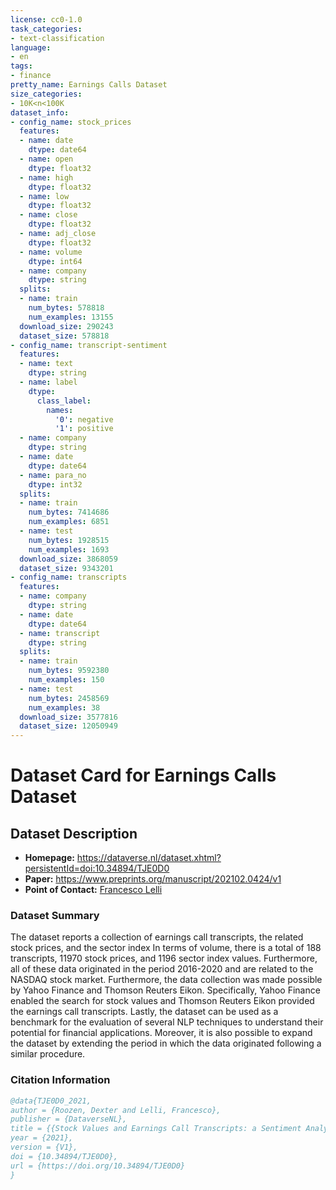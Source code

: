```yaml
---
license: cc0-1.0
task_categories:
- text-classification
language:
- en
tags:
- finance
pretty_name: Earnings Calls Dataset
size_categories:
- 10K<n<100K
dataset_info:
- config_name: stock_prices
  features:
  - name: date
    dtype: date64
  - name: open
    dtype: float32
  - name: high
    dtype: float32
  - name: low
    dtype: float32
  - name: close
    dtype: float32
  - name: adj_close
    dtype: float32
  - name: volume
    dtype: int64
  - name: company
    dtype: string
  splits:
  - name: train
    num_bytes: 578818
    num_examples: 13155
  download_size: 290243
  dataset_size: 578818
- config_name: transcript-sentiment
  features:
  - name: text
    dtype: string
  - name: label
    dtype:
      class_label:
        names:
          '0': negative
          '1': positive
  - name: company
    dtype: string
  - name: date
    dtype: date64
  - name: para_no
    dtype: int32
  splits:
  - name: train
    num_bytes: 7414686
    num_examples: 6851
  - name: test
    num_bytes: 1928515
    num_examples: 1693
  download_size: 3868059
  dataset_size: 9343201
- config_name: transcripts
  features:
  - name: company
    dtype: string
  - name: date
    dtype: date64
  - name: transcript
    dtype: string
  splits:
  - name: train
    num_bytes: 9592380
    num_examples: 150
  - name: test
    num_bytes: 2458569
    num_examples: 38
  download_size: 3577816
  dataset_size: 12050949
---
```

# Dataset Card for Earnings Calls Dataset

## Dataset Description

- **Homepage:** https://dataverse.nl/dataset.xhtml?persistentId=doi:10.34894/TJE0D0
- **Paper:** https://www.preprints.org/manuscript/202102.0424/v1
- **Point of Contact:** [Francesco Lelli](https://francescolelli.info/)

### Dataset Summary

The dataset reports a collection of earnings call transcripts, the related stock prices, and the sector index In terms of volume,
there is a total of 188 transcripts, 11970 stock prices, and 1196 sector index values. Furthermore, all of these data originated 
in the period 2016-2020 and are related to the NASDAQ stock market. Furthermore, the data collection was made possible by Yahoo 
Finance and Thomson Reuters Eikon. Specifically, Yahoo Finance enabled the search for stock values and Thomson Reuters Eikon 
provided the earnings call transcripts. Lastly, the dataset can be used as a benchmark for the evaluation of several NLP techniques
to understand their potential for financial applications. Moreover, it is also possible to expand the dataset by extending the period
in which the data originated following a similar procedure.





### Citation Information

```bibtex
@data{TJE0D0_2021,
author = {Roozen, Dexter and Lelli, Francesco},
publisher = {DataverseNL},
title = {{Stock Values and Earnings Call Transcripts: a Sentiment Analysis Dataset}},
year = {2021},
version = {V1},
doi = {10.34894/TJE0D0},
url = {https://doi.org/10.34894/TJE0D0}
}
```

